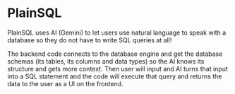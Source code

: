 # PlainSQL

PlainSQL uses AI (Gemini) to let users use natural language to speak with a database so they do not have to write SQL queries at all!

The backend code connects to the database engine and get the database schemas (its tables, its columns and data types) so the AI knows its structure and gets more context. Then user will input and AI turns that input into a SQL statement and the code will execute that query and returns the data to the user as a UI on the frontend.
